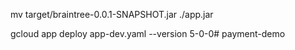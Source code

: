 mv target/braintree-0.0.1-SNAPSHOT.jar ./app.jar

gcloud app deploy app-dev.yaml --version 5-0-0# payment-demo
